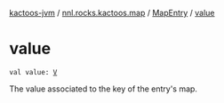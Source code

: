 [kactoos-jvm](../../index.md) / [nnl.rocks.kactoos.map](../index.md) / [MapEntry](index.md) / [value](./value.md)

# value

`val value: `[`V`](index.md#V)

The value associated to the key of the entry's map.

